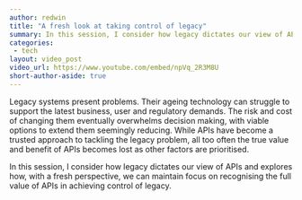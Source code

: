 ```yaml
---
author: redwin
title: "A fresh look at taking control of legacy"
summary: In this session, I consider how legacy dictates our view of APIs and explores how, with a fresh perspective, we can maintain focus on recognising the full value of APIs in achieving control of legacy.
categories:
 - tech
layout: video_post
video_url: https://www.youtube.com/embed/npVq_2R3M8U
short-author-aside: true
---
```


Legacy systems present problems. Their ageing technology can struggle to support the latest business, user and regulatory demands. The risk and cost of changing them eventually overwhelms decision making, with viable options to extend them seemingly reducing. While APIs have become a trusted approach to tackling the legacy problem, all too often the true value and benefit of APIs becomes lost as other factors are prioritised.

In this session, I consider how legacy dictates our view of APIs and explores how, with a fresh perspective, we can maintain focus on recognising the full value of APIs in achieving control of legacy.
